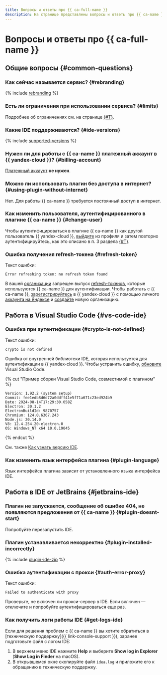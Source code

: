 ```yaml
---
title: Вопросы и ответы про {{ ca-full-name }}
description: На странице представлены вопросы и ответы про {{ ca-name }}.
---
```


# Вопросы и ответы про {{ ca-full-name }}

## Общие вопросы {#common-questions}

### Как сейчас называется сервис? {#rebranding}

{% include [rebranding](../_includes/code-assistant/rebranding.md) %}

### Есть ли ограничения при использовании сервиса? {#limits}

Подробнее об ограничениях см. на странице [{#T}](./concepts/limits.md).

### Какие IDE поддерживаются? {#ide-versions}

{% include [supported-versions](../_includes/code-assistant/supported-versions.md) %}

### Нужен ли для работы с {{ ca-name }} платежный аккаунт в {{ yandex-cloud }}? {#billing-account}

[Платежный аккаунт](../billing/concepts/billing-account.md) **не нужен**.

### Можно ли использовать плагин без доступа в интернет? {#using-plugin-without-internet}

Нет. Для работы {{ ca-name }} требуется постоянный доступ в интернет.

### Как изменить пользователя, аутентифицированного в плагине {{ ca-name }} {#change-user}

Чтобы аутентифицироваться в плагине {{ ca-name }} как другой пользователь {{ yandex-cloud }}, [выйдите](./index.md#logout) из профиля и затем повторно аутентифицируйтесь, как это описано в п. 3 раздела [{#T}](./index.md#install-plugin).

### Ошибка получения refresh-токена {#refresh-token}

Текст ошибки:

```text
Error refreshing token: no refresh token found
```



В вашей [организации](../overview/roles-and-resources.md) запрещен выпуск [refresh-токенов](../iam/api-ref/RefreshToken/), которые используются {{ ca-name }} для аутентификации. Чтобы работать с {{ ca-name }}, [зарегистрируйтесь](../getting-started/) в {{ yandex-cloud }} с помощью личного [аккаунта на Яндексе](../iam/concepts/users/accounts.md#passport) и [создайте](../organization/operations/enable-org.md) новую организацию.


## Работа в Visual Studio Code {#vs-code-ide}

### Ошибка при аутентификации {#crypto-is-not-defined}

Текст ошибки:

```text
crypto is not defined
```

Ошибка от внутренней библиотеки IDE, которая используется для аутентификации в {{ yandex-cloud }}. Чтобы устранить ошибку, [обновите](https://code.visualstudio.com/docs/setup/setup-overview#_update-cadence) Visual Studio Code.

{% cut "Пример сборки Visual Studio Code, совместимой с плагином" %}

```text
Version: 1.92.2 (system setup)
Commit: fee1edb8d6d72a0ddff41e5f71a671c23ed924b9
Date: 2024-08-14T17:29:30.058Z
Electron: 30.1.2
ElectronBuildId: 9870757
Chromium: 124.0.6367.243
Node.js: 20.14.0
V8: 12.4.254.20-electron.0
OS: Windows_NT x64 10.0.19045
```

{% endcut %}

См. также [Как узнать версию IDE](https://code.visualstudio.com/docs/setup/setup-overview#_how-do-i-know-which-version-im-running).

### Как изменить язык интерфейса плагина {#plugin-language}

Язык интерфейса плагина зависит от установленного языка интерфейса IDE.

## Работа в IDE от JetBrains {#jetbrains-ide}

### Плагин не запускается, сообщение об ошибке 404, не появляются предложения от {{ ca-name }} {#plugin-doesnt-start}

Попробуйте перезапустить IDE.

### Плагин устанавливается некорректно {#plugin-installed-incorrectly}

{% include [plugin-ide-zip](../_includes/code-assistant/plugin-ide-zip.md) %}

### Ошибка аутентификации с прокси {#auth-error-proxy}

Текст ошибки:

```text
Failed to authenticate with proxy
```

Проверьте, не включен ли прокси-сервер в IDE. Если включен — отключите и попробуйте аутентифицироваться еще раз.

### Как получить логи работы IDE {#get-logs-ide}

Если для решения проблем с {{ ca-name }} вы хотите обратиться в [техническую поддержку]({{ link-console-support }}), заранее подготовьте файл с логом IDE:

1. В верхнем меню IDE нажмите **Help** и выберите **Show log in Explorer** (**Show Log in Finder** на macOS).
1. В открывшемся окне скопируйте файл `idea.log` и приложите его к обращению в техническую поддержку.